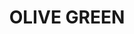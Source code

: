 ---
title: "OLIVE GREEN"
price: "TBA"
desc: "Opis nije dostupan"
img_path: "/assets/img/A.MIG-3505.jpg"
brand: AMMO
available: true
cat: "weathering"
subcat: "OILBRUSHERS"
subsubcat: "SS"
---